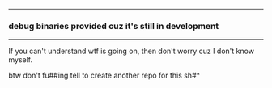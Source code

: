 
---
### debug binaries provided cuz it's still in development
---
If you can't understand wtf is going on, then don't worry cuz I don't know myself.

btw don't fu##ing tell to create another repo for this sh#*
